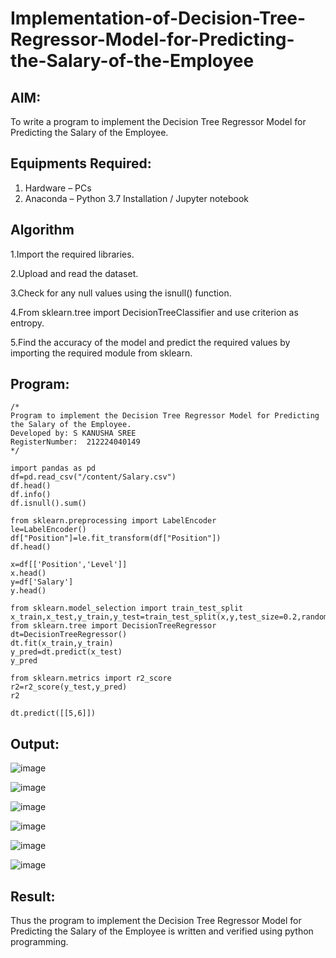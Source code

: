# Implementation-of-Decision-Tree-Regressor-Model-for-Predicting-the-Salary-of-the-Employee

## AIM:
To write a program to implement the Decision Tree Regressor Model for Predicting the Salary of the Employee.

## Equipments Required:
1. Hardware – PCs
2. Anaconda – Python 3.7 Installation / Jupyter notebook

## Algorithm
1.Import the required libraries.

2.Upload and read the dataset.

3.Check for any null values using the isnull() function.

4.From sklearn.tree import DecisionTreeClassifier and use criterion as entropy.

5.Find the accuracy of the model and predict the required values by importing the required module from sklearn. 

## Program:
```
/*
Program to implement the Decision Tree Regressor Model for Predicting the Salary of the Employee.
Developed by: S KANUSHA SREE
RegisterNumber:  212224040149
*/
```

```
import pandas as pd
df=pd.read_csv("/content/Salary.csv")
df.head()
df.info()
df.isnull().sum()
```
```
from sklearn.preprocessing import LabelEncoder
le=LabelEncoder()
df["Position"]=le.fit_transform(df["Position"])
df.head()
```
```
x=df[['Position','Level']]
x.head()
y=df['Salary']
y.head()
```
```
from sklearn.model_selection import train_test_split
x_train,x_test,y_train,y_test=train_test_split(x,y,test_size=0.2,random_state=100)
from sklearn.tree import DecisionTreeRegressor
dt=DecisionTreeRegressor()
dt.fit(x_train,y_train)
y_pred=dt.predict(x_test)
y_pred
```
```
from sklearn.metrics import r2_score
r2=r2_score(y_test,y_pred)
r2
```
```
dt.predict([[5,6]])
```
## Output:
![image](https://github.com/user-attachments/assets/7f134172-5a95-4d73-bf09-4b1310f882c9)

![image](https://github.com/user-attachments/assets/fb558ee8-53d8-4a3a-8c17-7540f44c5f32)

![image](https://github.com/user-attachments/assets/24e95549-9adf-42d6-8e85-6a57dcf381ec)

![image](https://github.com/user-attachments/assets/4df1d6a5-b4b0-4dbb-94e2-e9e681de5df9)

![image](https://github.com/user-attachments/assets/37af0517-15f0-4a09-8d92-b7503eafde0f)

![image](https://github.com/user-attachments/assets/c600d58f-f823-4905-baf9-e0aa0f935490)

## Result:
Thus the program to implement the Decision Tree Regressor Model for Predicting the Salary of the Employee is written and verified using python programming.
